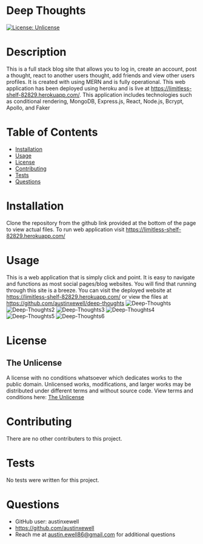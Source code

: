 # Deep Thoughts
  [![License: Unlicense](https://img.shields.io/badge/license-Unlicense-blue.svg)](http://unlicense.org/)
  # Description
  This is a full stack blog site that allows you to log in, create an account, post a thought, react to another users thought, add friends and view other users profiles. It is created with using MERN and is fully operational. This web application has been deployed using heroku and is live at https://limitless-shelf-82829.herokuapp.com/.  This application includes technologies such as conditional rendering, MongoDB, Express.js, React, Node.js, Bcrypt, Apollo, and Faker


  # Table of Contents
  * [Installation](#installation)
  * [Usage](#usage)
  * [License](#license)
  * [Contributing](#contributing)
  * [Tests](#tests)
  * [Questions](#questions)
  # Installation
  Clone the repository from the github link provided at the bottom of the page to view actual files. To run web application visit https://limitless-shelf-82829.herokuapp.com/
  # Usage
  This is a web application that is simply click and point. It is easy to navigate and functions as most social pages/blog websites. You will find that running through this site is a breeze. You can visit the deployed website at https://limitless-shelf-82829.herokuapp.com/ or view the files at https://github.com/austinxewell/deep-thoughts
    ![Deep-Thoughts](https://user-images.githubusercontent.com/86080954/147803604-bc63fff0-0f23-4716-92b2-4b27ebfbbb58.JPG)
    ![Deep-Thoughts2](https://user-images.githubusercontent.com/86080954/147803606-7f4c99f8-ac0e-497b-80e9-2441ab6c0785.JPG)
    ![Deep-Thoughts3](https://user-images.githubusercontent.com/86080954/147803609-b48c4b97-aaec-4aa4-b95d-c189597a56a3.JPG)
    ![Deep-Thoughts4](https://user-images.githubusercontent.com/86080954/147803611-b188f1ae-522f-4d2b-aadd-d11a10d945ed.JPG)
    ![Deep-Thoughts5](https://user-images.githubusercontent.com/86080954/147803618-9e532730-b39d-4f65-965d-86065f15cfbe.JPG)
    ![Deep-Thoughts6](https://user-images.githubusercontent.com/86080954/147803623-6175d289-3a22-4c48-8e96-cbcba24bfc24.JPG)

  # License
  ## The Unlicense
  A license with no conditions whatsoever which dedicates works to the public domain. Unlicensed works, modifications, and larger works may be distributed under different terms and without source code.
  View terms and conditions here: [The Unlicense](../utils/licenses/unlicense.txt)
  # Contributing
  There are no other contributers to this project.
  # Tests
  No tests were written for this project.
  # Questions
  * GitHub user: austinxewell
  * https://github.com/austinxewell
  * Reach me at austin.ewell86@gmail.com for additional questions